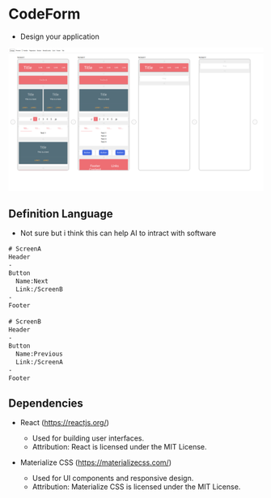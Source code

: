 # CodeForm
- Design your application

![](/showcase/V0.4.0_Design.png)

## Definition Language
- Not sure but i think this can help AI to intract with software
~~~DL
# ScreenA
Header
-
Button
  Name:Next
  Link:/ScreenB
-
Footer

# ScreenB
Header
-
Button
  Name:Previous
  Link:/ScreenA
-
Footer
~~~

## Dependencies

- React (https://reactjs.org/)
  - Used for building user interfaces.
  - Attribution: React is licensed under the MIT License.

- Materialize CSS (https://materializecss.com/)
  - Used for UI components and responsive design.
  - Attribution: Materialize CSS is licensed under the MIT License.
